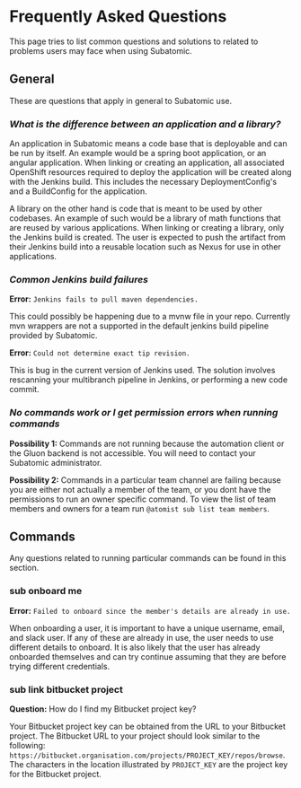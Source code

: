 # **Frequently Asked Questions**
This page tries to list common questions and solutions to related to problems users may face when using Subatomic.

## **General**
These are questions that apply in general to Subatomic use.

### ***What is the difference between an application and a library?***
An application in Subatomic means a code base that is deployable and can be run by itself. An example would be a spring boot application, or an angular application. When linking or creating an application, all associated OpenShift resources required to deploy the application will be created along with the Jenkins build. This includes the necessary DeploymentConfig's and a BuildConfig for the application.

A library on the other hand is code that is meant to be used by other codebases. An example of such would be a library of math functions that are reused by various applications. When linking or creating a library, only the Jenkins build is created. The user is expected to push the artifact from their Jenkins build into a reusable location such as Nexus for use in other applications.

### ***Common Jenkins build failures***

**Error:** `Jenkins fails to pull maven dependencies.`

This could possibly be happening due to a mvnw file in your repo. Currently mvn wrappers are not a supported in the default jenkins build pipeline provided by Subatomic.

**Error:** `Could not determine exact tip revision.`

This is bug in the current version of Jenkins used. The solution involves rescanning your multibranch pipeline in Jenkins, or performing a new code commit.

### ***No commands work or I get permission errors when running commands***

**Possibility 1:** Commands are not running because the automation client or the Gluon backend is not accessible. You will need to contact your Subatomic administrator.

**Possibility 2:** Commands in a particular team channel are failing because you are either not actually a member of the team, or you dont have the permissions to run an owner specific command. To view the list of team members and owners for a team run `@atomist sub list team members`.


## **Commands**
Any questions related to running particular commands can be found in this section.

### **sub onboard me**
**Error:** `Failed to onboard since the member's details are already in use.`

When onboarding a user, it is important to have a unique username, email, and slack user. If any of these are already in use, the user needs to use different details to onboard. It is also likely that the user has already onboarded themselves and can try continue assuming that they are before trying different credentials.

### **sub link bitbucket project**
**Question:** How do I find my Bitbucket project key?

Your Bitbucket project key can be obtained from the URL to your Bitbucket project. The Bitbucket URL to your project should look similar to the following: `https://bitbucket.organisation.com/projects/PROJECT_KEY/repos/browse`. The characters in the location illustrated by `PROJECT_KEY` are the project key for the Bitbucket project.



